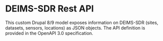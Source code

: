 # DEIMS-SDR Rest API

This custom Drupal 8/9 model exposes information on DEIMS-SDR (sites, datasets, sensors, locations) as JSON objects.
The API definition is provided in the OpenAPI 3.0 specification.
